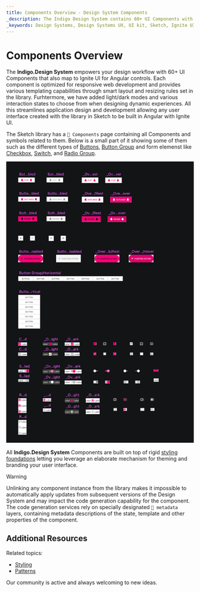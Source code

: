 ```yaml
---
title: Components Overview - Design System Components
_description: The Indigo Design System contains 60+ UI Components with numerous presets, states, and elaborate built-in styling capabilities.
_keywords: Design Systems, Design Systems UX, UI kit, Sketch, Ignite UI for Angular, Sketch to Angular, Sketch to Angular, Angular, Angular Design System, Export code from Sketch, Design Kits for Angular, Sketch HTML, Sketch to HTML, Sketch UI kits
---
```


# Components Overview

The **Indigo.Design System** empowers your design workflow with 60+ UI Components that also map to Ignite UI for Angular controls. Each component is optimized for responsive web development and provides various templating capabilities through smart layout and resizing rules set in the library. Furhtermore, we have added light/dark modes and various interaction states to choose from when designing dynamic experiences. All this streamlines application design and development allowing any user interface created with the library in Sketch to be built in Angular with Ignite UI. 

The Sketch library has a `🧩 Components` page containing all Components and symbols related to them. Below is a small part of it showing some of them such as the different types of [Buttons](button.md), [Button Group](button-group.md) and form elemenst like [Checkbox](checkbox.md), [Switch](switch.md), and [Radio Group](radio-group.md).

<img class="responsive-img" src="../images/components-page.png" />

All **Indigo.Design System** Components are built on top of rigid [styling foundations](../styling/styling-overview.md) letting you leverage an elaborate mechanism for theming and branding your user interface.

> [!WARNING]
> Unlinking any component instance from the library makes it impossible to automatically apply updates from subsequent versions of the Design System and may impact the code generation capability for the component. The code generation services rely on specially designated `🚫 metadata` layers, containing metadata descriptions of the state, template and other properties of the component.

## Additional Resources

Related topics:

- [Styling](../styling/styling-overview.md)
- [Patterns](../patterns/patterns-overview.md)
  <div class="divider--half"></div>

Our community is active and always welcoming to new ideas.
